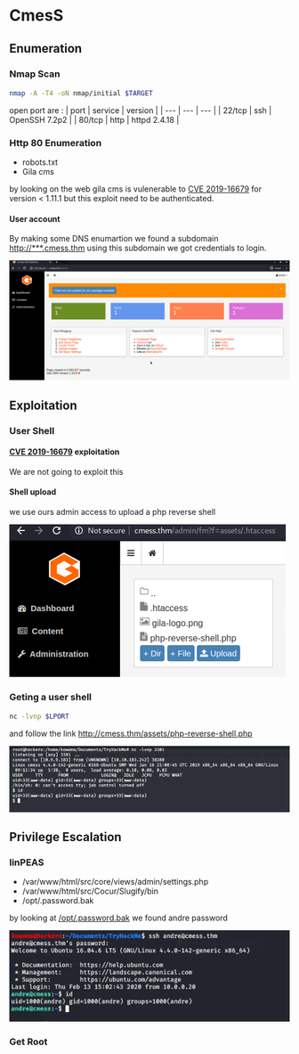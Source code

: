# CmesS

## Enumeration

### Nmap Scan

```bash
nmap -A -T4 -oN nmap/initial $TARGET
```

open port are :
| port | service | version |
| --- | --- | --- |
| 22/tcp | ssh | OpenSSH 7.2p2 |
| 80/tcp | http | httpd 2.4.18 |

### Http 80 Enumeration

- robots.txt
- Gila cms

by looking on the web gila cms is vulenerable to [CVE 2019-16679](https://www.exploit-db.com/exploits/47407) for version < 1.11.1
but this exploit need to be authenticated.

#### User account

By making some DNS enumartion we found a subdomain <http://***.cmess.thm> using this subdomain we got credentials to login.

![admin](img/admin.png)

## Exploitation

### User Shell

#### [CVE 2019-16679](https://www.exploit-db.com/exploits/47407)  exploitation

We are not going to exploit this

#### Shell upload

we use ours admin access to upload a php reverse shell

![rshell](img/rshell.png)

### Geting a user shell

```bash
nc -lvnp $LPORT
```

and follow the link <http://cmess.thm/assets/php-reverse-shell.php>

![shell](img/shell.png)

## Privilege Escalation

### linPEAS

- /var/www/html/src/core/views/admin/settings.php
- /var/www/html/src/Cocur/Slugify/bin
- /opt/.password.bak

by looking at [/opt/.password.bak](..password.bak) we found andre password

![andre shell](img/andre-shell.png)

### Get Root
